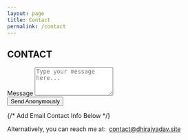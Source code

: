 ```yaml
---
layout: page
title: Contact
permalink: /contact
---
```


<section id="contact" className="p-4 bg-white">
    <div className="wrapper">
  <h2 className="section-header">CONTACT</h2>
  <form action="https://formspree.io/f/mleqynkr" method="POST" className="max-w-lg mx-auto p-4 bg-gray-100 rounded-lg shadow-md">
    <div className="form-group mb-4">
      <label htmlFor="message" className="block text-sm font-medium text-gray-700">Message</label>
      <textarea id="message" name="message" rows="4" required className="mt-1 block w-full px-3 py-2 border border-gray-300 rounded-md shadow-sm focus:outline-none focus:ring-indigo-500 focus:border-indigo-500 sm:text-sm" placeholder="Type your message here..."></textarea>
    </div>
    <button type="submit" className="w-full bg-blue-600 text-white px-4 py-2 rounded-md hover:bg-blue-700">Send Anonymously</button>
  </form>

{/* Add Email Contact Info Below */}
<div className="mt-6 text-center">
      <p className="text-sm text-gray-700">
        Alternatively, you can reach me at:&nbsp;
        <a href="mailto:contact@dhirajyadav.site" className="text-blue-600 hover:underline ml-1">
        contact@dhirajyadav.site
        </a>
      </p>
    </div>
      </div>
</section>